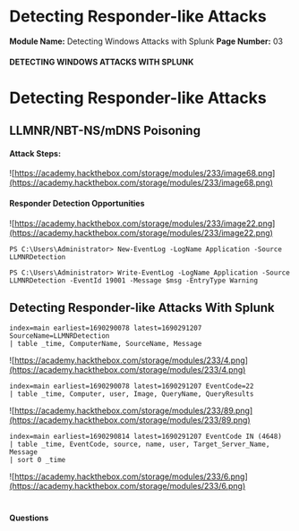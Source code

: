 <!--
 // Platform: Academy
// URL: https://academy.hackthebox.com/module/233/section/2525
// Platform Version: V1
// Module ID: 233
// Module Name: Detecting Windows Attacks with Splunk
// Module Difficulty: Medium
// Section ID: 2525
// Section Title: Detecting Responder-like Attacks
// Page Title: Detecting Windows Attacks with Splunk
// Page Number: 03
-->

# Detecting Responder-like Attacks

**Module Name:** Detecting Windows Attacks with Splunk **Page Number:** 03

#### DETECTING WINDOWS ATTACKS WITH SPLUNK

# Detecting Responder-like Attacks

## LLMNR/NBT-NS/mDNS Poisoning

#### Attack Steps:

![https://academy.hackthebox.com/storage/modules/233/image68.png](https://academy.hackthebox.com/storage/modules/233/image68.png)

#### Responder Detection Opportunities

![https://academy.hackthebox.com/storage/modules/233/image22.png](https://academy.hackthebox.com/storage/modules/233/image22.png)

``` powershell-session
PS C:\Users\Administrator> New-EventLog -LogName Application -Source LLMNRDetection
```

``` powershell-session
PS C:\Users\Administrator> Write-EventLog -LogName Application -Source LLMNRDetection -EventId 19001 -Message $msg -EntryType Warning
```

## Detecting Responder-like Attacks With Splunk

``` shell-session
index=main earliest=1690290078 latest=1690291207 SourceName=LLMNRDetection
| table _time, ComputerName, SourceName, Message
```

![https://academy.hackthebox.com/storage/modules/233/4.png](https://academy.hackthebox.com/storage/modules/233/4.png)

``` shell-session
index=main earliest=1690290078 latest=1690291207 EventCode=22 
| table _time, Computer, user, Image, QueryName, QueryResults
```

![https://academy.hackthebox.com/storage/modules/233/89.png](https://academy.hackthebox.com/storage/modules/233/89.png)

``` shell-session
index=main earliest=1690290814 latest=1690291207 EventCode IN (4648) 
| table _time, EventCode, source, name, user, Target_Server_Name, Message
| sort 0 _time
```

![https://academy.hackthebox.com/storage/modules/233/6.png](https://academy.hackthebox.com/storage/modules/233/6.png)

# 

# 

#### Questions

####